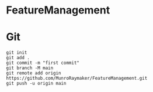 ﻿# FeatureManagement

# Git
```
git init
git add .
git commit -m "first commit"
git branch -M main
git remote add origin https://github.com/MunroRaymaker/FeatureManagement.git
git push -u origin main
```